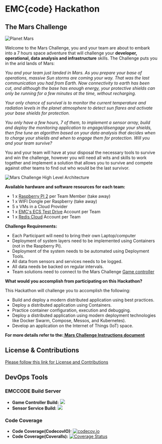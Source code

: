 # EMC{code} Hackathon

## The Mars Challenge

![Planet Mars](https://github.com/emccode/hackathon-mars/blob/master/documentation/images/mars-11608_640.jpg)


Welcome to the Mars Challenge, you and your team are about to embark into a 7 hours space adventure that will challenge your **developer, operational, data analysis and infrastructure** skills. The Challenge puts you in the arid lands of Mars: 


*You and your team just landed in Mars. As you prepare your base of operations, massive Sun storms are coming your way. That was the last communication you had from Earth. Now connectivity to earth has been cut, and although the base has enough energy, your protective shields can only be running for a few minutes at the time, without recharging.* 

*Your only chance of survival is to monitor the current temperature and radiation levels in the planet atmosphere to detect sun flares and activate your base shields for protection.*

*You only have a few hours, 7 of them, to implement a sensor array, build and deploy the monitoring application to engage/disengage your shields, then fine tune an algorithm based on your data analysis that decides when to charge your shields and when to engage them for protection. Will you and your team survive?*

You and your team will have at your disposal the necessary tools to survive and win the challenge, however you will need all wits and skills to work together and implement a solution that allows you to survive and compete against other teams to find out who would be the last survivor.


![Mars Challenge High Level Architecture](https://github.com/emccode/mars-challenge/blob/master/documentation/images/Mars-challenge-high-level-architecture.JPG)


**Available hardware and software resources for each team:**
- 1 x [Raspberry PI 2](http://www.amazon.com/CanaKit-Raspberry-Complete-Original-Preloaded/dp/B008XVAVAW/ref=sr_1_1?s=electronics&ie=UTF8&qid=1439267179&sr=1-1&keywords=raspberry+pi+2) per Team Member (take away)
- 1 x WIFI Dongle per Raspberry (take away)
- 5 x VMs in a Cloud Provider
- 1 x [EMC's ECS Test Drive](https://portal.ecstestdrive.com/) Account per Team
- 1 x [Redis Cloud](https://redislabs.com/pricing?service=redis) Account per Team


**Challenge Requirements:**
- Each Participant will need to bring their own Laptop/computer
- Deployment of system layers need to be implemented using Containers (not in the Raspberry Pi).
- Deployment of the system needs to be automated using Deployment Tools.
- All data from sensors and services needs to be logged.
- All data needs be backed on regular intervals.
- Team solutions need to connect to the Mars Challenge [Game controller](https://github.com/emccode/mars-challenge/tree/master/game-controller "Game Controller") 


**What would you accomplish from participating on this Hackathon?**

This Hackathon will challenge you to accomplish the following: 

- Build and deploy a modern distributed application using best practices.
- Deploy a distributed application using Containers. 
- Practice container configuration, execution and debugging. 
- Deploy a distributed application using modern deployment technologies like  Docker Swarm, Compose, Messos, and Kubernetes).
- Develop an application on the Internet of Things (IoT) space.

**For more details refer to the:[ Mars Challenge Instructions document](https://github.com/emccode/mars-challenge/blob/master/documentation/Mars-challenge-instructions.md "Mars challenge Instructions document")**


## License & Contributions

[Please follow this link for License and Contributions](https://github.com/emccode/mars-challenge/blob/master/documentation/Mars-Challenge-licence.md "License and Contributions")

 
## DevOps Tools 
 
### EMCCODE Build Server
- **Game Controller Build:** <a href="http://buildserver.emccode.com/viewType.html?-buildTypeId=MarsChallenge_GameControllerBuild&guest=1"><img src="http://buildserver.emccode.com/app/rest/builds/buildType:(id:MarsChallenge_GameControllerBuild)/statusIcon"/></a>
- **Sensor Service Build:** <a href="http://buildserver.emccode.com/viewType.html?buildTypeId=MarsChallenge_SensorGo_Main&guest=1"><img src="http://buildserver.emccode.com/app/rest/builds/buildType:(id:MarsChallenge_SensorGo_Main)/statusIcon"/></a>

### Code Coverage

- **Code Coverage(CodecovIO):** [![codecov.io](http://codecov.io/github/emccode/mars-challenge/coverage.svg?branch=master)](http://codecov.io/github/emccode/mars-challenge?branch=master)
- **Code Coverage(Coveralls):** [![Coverage Status](https://coveralls.io/repos/emccode/mars-challenge/badge.svg?branch=master&service=github)](https://coveralls.io/github/emccode/mars-challenge?branch=master)





